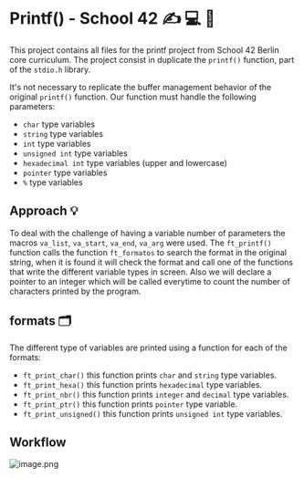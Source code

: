 # Printf() - School 42 ✍️ 💻 📝

This project contains all files for the printf project from School 42 Berlin core curriculum. The project consist in duplicate the `printf()` function, part of the `stdio.h` library. 

It's not necessary to replicate the buffer management behavior of the original `printf()` function. Our function must handle the following parameters: 

* `char` type variables  
* `string` type variables
* `int` type variables
* `unsigned int` type variables
* `hexadecimal int` type variables (upper and lowercase)
* `pointer` type variables
* `%` type variables

## Approach 💡

To deal with the challenge of having a variable number of parameters the macros `va_list`, `va_start`, `va_end`, `va_arg` were used. The `ft_printf()` function calls the function `ft_formatos` to search the format in the original string, when it is found it will check the format and call one of the functions that write the different variable types in screen. Also we will declare a pointer to an integer which will be called everytime to count the number of characters printed by the program. 

## formats  🗂

The different type of variables are printed using a function for each of the formats: 

* `ft_print_char()` this function prints `char` and `string` type variables.
* `ft_print_hexa()` this function prints `hexadecimal` type variables.
* `ft_print_nbr()` this function prints `integer` and `decimal` type variables.
* `ft_print_ptr()` this function prints `pointer` type variable.
* `ft_print_unsigned()` this function prints `unsigned int` type variables. 

## Workflow 

![image.png](attachment:77a1c169-664a-4584-9206-4cd88ba68101:image.png)
